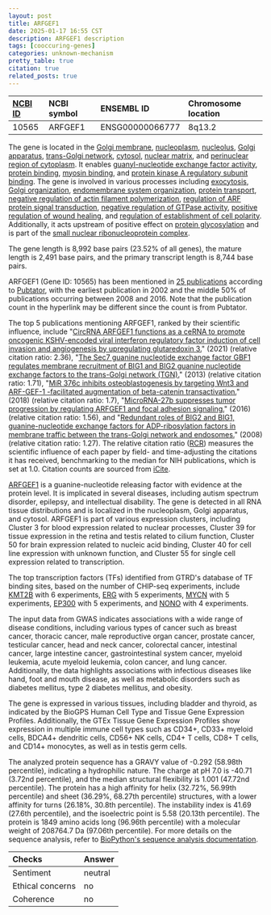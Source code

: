 ```yaml
---
layout: post
title: ARFGEF1
date: 2025-01-17 16:55 CST
description: ARFGEF1 description
tags: [cooccuring-genes]
categories: unknown-mechanism
pretty_table: true
citation: true
related_posts: true
---
```




| [NCBI ID](https://www.ncbi.nlm.nih.gov/gene/10565) | NCBI symbol | ENSEMBL ID | Chromosome location |
| :-------- | :------- | :-------- | :------- |
| 10565  | ARFGEF1 | ENSG00000066777 | 8q13.2 |



The gene is located in the [Golgi membrane](https://amigo.geneontology.org/amigo/term/GO:0000139), [nucleoplasm](https://amigo.geneontology.org/amigo/term/GO:0005654), [nucleolus](https://amigo.geneontology.org/amigo/term/GO:0005730), [Golgi apparatus](https://amigo.geneontology.org/amigo/term/GO:0005794), [trans-Golgi network](https://amigo.geneontology.org/amigo/term/GO:0005802), [cytosol](https://amigo.geneontology.org/amigo/term/GO:0005829), [nuclear matrix](https://amigo.geneontology.org/amigo/term/GO:0016363), and [perinuclear region of cytoplasm](https://amigo.geneontology.org/amigo/term/GO:0048471). It enables [guanyl-nucleotide exchange factor activity](https://amigo.geneontology.org/amigo/term/GO:0005085), [protein binding](https://amigo.geneontology.org/amigo/term/GO:0005515), [myosin binding](https://amigo.geneontology.org/amigo/term/GO:0017022), and [protein kinase A regulatory subunit binding](https://amigo.geneontology.org/amigo/term/GO:0034237). The gene is involved in various processes including [exocytosis](https://amigo.geneontology.org/amigo/term/GO:0006887), [Golgi organization](https://amigo.geneontology.org/amigo/term/GO:0007030), [endomembrane system organization](https://amigo.geneontology.org/amigo/term/GO:0010256), [protein transport](https://amigo.geneontology.org/amigo/term/GO:0015031), [negative regulation of actin filament polymerization](https://amigo.geneontology.org/amigo/term/GO:0030837), [regulation of ARF protein signal transduction](https://amigo.geneontology.org/amigo/term/GO:0032012), [negative regulation of GTPase activity](https://amigo.geneontology.org/amigo/term/GO:0034260), [positive regulation of wound healing](https://amigo.geneontology.org/amigo/term/GO:0090303), and [regulation of establishment of cell polarity](https://amigo.geneontology.org/amigo/term/GO:2000114). Additionally, it acts upstream of positive effect on [protein glycosylation](https://amigo.geneontology.org/amigo/term/GO:0006486) and is part of the [small nuclear ribonucleoprotein complex](https://amigo.geneontology.org/amigo/term/GO:0030532).


The gene length is 8,992 base pairs (23.52% of all genes), the mature length is 2,491 base pairs, and the primary transcript length is 8,744 base pairs.


ARFGEF1 (Gene ID: 10565) has been mentioned in [25 publications](https://pubmed.ncbi.nlm.nih.gov/?term=%22ARFGEF1%22) according to [Pubtator](https://academic.oup.com/nar/article/47/W1/W587/5494727), with the earliest publication in 2002 and the middle 50% of publications occurring between 2008 and 2016. Note that the publication count in the hyperlink may be different since the count is from Pubtator.


The top 5 publications mentioning ARFGEF1, ranked by their scientific influence, include "[CircRNA ARFGEF1 functions as a ceRNA to promote oncogenic KSHV-encoded viral interferon regulatory factor induction of cell invasion and angiogenesis by upregulating glutaredoxin 3.](https://pubmed.ncbi.nlm.nih.gov/33539420)" (2021) (relative citation ratio: 2.36), "[The Sec7 guanine nucleotide exchange factor GBF1 regulates membrane recruitment of BIG1 and BIG2 guanine nucleotide exchange factors to the trans-Golgi network (TGN).](https://pubmed.ncbi.nlm.nih.gov/23386609)" (2013) (relative citation ratio: 1.71), "[MiR 376c inhibits osteoblastogenesis by targeting Wnt3 and ARF-GEF-1 -facilitated augmentation of beta-catenin transactivation.](https://pubmed.ncbi.nlm.nih.gov/29125885)" (2018) (relative citation ratio: 1.7), "[MicroRNA-27b suppresses tumor progression by regulating ARFGEF1 and focal adhesion signaling.](https://pubmed.ncbi.nlm.gov/26473412)" (2016) (relative citation ratio: 1.56), and "[Redundant roles of BIG2 and BIG1, guanine-nucleotide exchange factors for ADP-ribosylation factors in membrane traffic between the trans-Golgi network and endosomes.](https://pubmed.ncbi.nlm.nih.gov/18417613)" (2008) (relative citation ratio: 1.27). The relative citation ratio ([RCR](https://journals.plos.org/plosbiology/article?id=10.1371/journal.pbio.1002541)) measures the scientific influence of each paper by field- and time-adjusting the citations it has received, benchmarking to the median for NIH publications, which is set at 1.0. Citation counts are sourced from [iCite](https://icite.od.nih.gov).


[ARFGEF1](https://www.proteinatlas.org/ENSG00000066777-ARFGEF1) is a guanine-nucleotide releasing factor with evidence at the protein level. It is implicated in several diseases, including autism spectrum disorder, epilepsy, and intellectual disability. The gene is detected in all RNA tissue distributions and is localized in the nucleoplasm, Golgi apparatus, and cytosol. ARFGEF1 is part of various expression clusters, including Cluster 3 for blood expression related to nuclear processes, Cluster 39 for tissue expression in the retina and testis related to cilium function, Cluster 50 for brain expression related to nucleic acid binding, Cluster 40 for cell line expression with unknown function, and Cluster 55 for single cell expression related to transcription.


The top transcription factors (TFs) identified from GTRD's database of TF binding sites, based on the number of CHIP-seq experiments, include [KMT2B](https://www.ncbi.nlm.nih.gov/gene/9757) with 6 experiments, [ERG](https://www.ncbi.nlm.nih.gov/gene/2078) with 5 experiments, [MYCN](https://www.ncbi.nlm.nih.gov/gene/4613) with 5 experiments, [EP300](https://www.ncbi.nlm.nih.gov/gene/2033) with 5 experiments, and [NONO](https://www.ncbi.nlm.nih.gov/gene/4841) with 4 experiments.



The input data from GWAS indicates associations with a wide range of disease conditions, including various types of cancer such as breast cancer, thoracic cancer, male reproductive organ cancer, prostate cancer, testicular cancer, head and neck cancer, colorectal cancer, intestinal cancer, large intestine cancer, gastrointestinal system cancer, myeloid leukemia, acute myeloid leukemia, colon cancer, and lung cancer. Additionally, the data highlights associations with infectious diseases like hand, foot and mouth disease, as well as metabolic disorders such as diabetes mellitus, type 2 diabetes mellitus, and obesity.



The gene is expressed in various tissues, including bladder and thyroid, as indicated by the BioGPS Human Cell Type and Tissue Gene Expression Profiles. Additionally, the GTEx Tissue Gene Expression Profiles show expression in multiple immune cell types such as CD34+, CD33+ myeloid cells, BDCA4+ dendritic cells, CD56+ NK cells, CD4+ T cells, CD8+ T cells, and CD14+ monocytes, as well as in testis germ cells.




The analyzed protein sequence has a GRAVY value of -0.292 (58.98th percentile), indicating a hydrophilic nature. The charge at pH 7.0 is -40.71 (3.72nd percentile), and the median structural flexibility is 1.001 (47.72nd percentile). The protein has a high affinity for helix (32.72%, 56.99th percentile) and sheet (36.29%, 68.27th percentile) structures, with a lower affinity for turns (26.18%, 30.8th percentile). The instability index is 41.69 (27.6th percentile), and the isoelectric point is 5.58 (20.13th percentile). The protein is 1849 amino acids long (96.96th percentile) with a molecular weight of 208764.7 Da (97.06th percentile). For more details on the sequence analysis, refer to [BioPython's sequence analysis documentation](https://biopython.org/docs/1.75/api/Bio.SeqUtils.ProtParam.html).





| Checks    | Answer |
| :-------- | :------- |
| Sentiment  | neutral   |
| Ethical concerns | no     |
| Coherence    | no    |